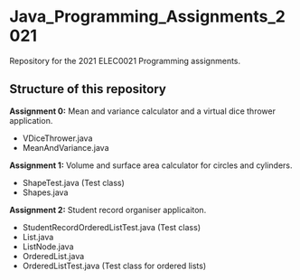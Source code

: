# Java_Programming_Assignments_2021

Repository for the 2021 ELEC0021 Programming assignments. 

## Structure of this repository

**Assignment 0:** Mean and variance calculator and a virtual dice thrower application.
- VDiceThrower.java
- MeanAndVariance.java

**Assignment 1:** Volume and surface area calculator for circles and cylinders.
- ShapeTest.java (Test class)
- Shapes.java

**Assignment 2:** Student record organiser applicaiton.
- StudentRecordOrderedListTest.java (Test class)
- List.java
- ListNode.java
- OrderedList.java
- OrderedListTest.java (Test class for ordered lists)

